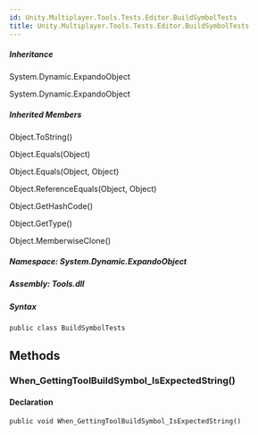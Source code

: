 ```yaml
---  
id: Unity.Multiplayer.Tools.Tests.Editor.BuildSymbolTests  
title: Unity.Multiplayer.Tools.Tests.Editor.BuildSymbolTests  
---
```


<div class="markdown level0 summary">

</div>

<div class="markdown level0 conceptual">

</div>

<div class="inheritance">

##### Inheritance

<div class="level0">

System.Dynamic.ExpandoObject

</div>

<div class="level1">

System.Dynamic.ExpandoObject

</div>

</div>

<div class="inheritedMembers">

##### Inherited Members

<div>

Object.ToString()

</div>

<div>

Object.Equals(Object)

</div>

<div>

Object.Equals(Object, Object)

</div>

<div>

Object.ReferenceEquals(Object, Object)

</div>

<div>

Object.GetHashCode()

</div>

<div>

Object.GetType()

</div>

<div>

Object.MemberwiseClone()

</div>

</div>

##### **Namespace**: System.Dynamic.ExpandoObject

##### **Assembly**: Tools.dll

##### Syntax

``` lang-csharp
public class BuildSymbolTests
```

## Methods 

### When_GettingToolBuildSymbol_IsExpectedString()

<div class="markdown level1 summary">

</div>

<div class="markdown level1 conceptual">

</div>

#### Declaration

``` lang-csharp
public void When_GettingToolBuildSymbol_IsExpectedString()
```
